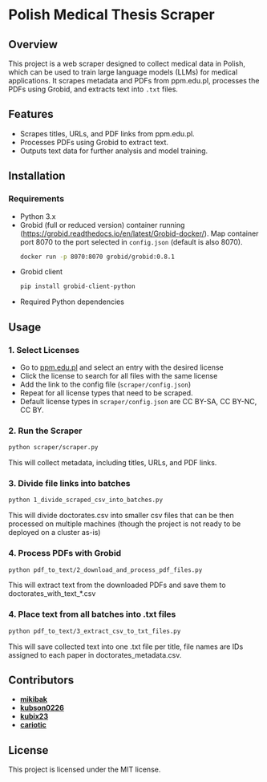 # Polish Medical Thesis Scraper

## Overview
This project is a web scraper designed to collect medical data in Polish, which can be used to train large language models (LLMs) for medical applications. It scrapes metadata and PDFs from ppm.edu.pl, processes the PDFs using Grobid, and extracts text into `.txt` files.

## Features
- Scrapes titles, URLs, and PDF links from ppm.edu.pl.
- Processes PDFs using Grobid to extract text.
- Outputs text data for further analysis and model training.

## Installation
### Requirements
- Python 3.x
- Grobid (full or reduced version) container running (https://grobid.readthedocs.io/en/latest/Grobid-docker/). Map container port 8070 to the port selected in `config.json` (default is also 8070).
  ```sh
  docker run -p 8070:8070 grobid/grobid:0.8.1
  ```
- Grobid client
  ```sh
  pip install grobid-client-python
  ```
- Required Python dependencies

## Usage
### 1. Select Licenses
- Go to [ppm.edu.pl](https://ppm.edu.pl/) and select an entry with the desired license
- Click the license to search for all files with the same license
- Add the link to the config file (`scraper/config.json`)
- Repeat for all license types that need to be scraped.
- Default license types in `scraper/config.json` are CC BY-SA, CC BY-NC, CC BY.

### 2. Run the Scraper
```sh
python scraper/scraper.py
```
This will collect metadata, including titles, URLs, and PDF links.

### 3. Divide file links into batches
```sh
python 1_divide_scraped_csv_into_batches.py
```
This will divide doctorates.csv into smaller csv files that can be then processed on multiple machines (though the project is not ready to be deployed on a cluster as-is)

### 4. Process PDFs with Grobid
```sh
python pdf_to_text/2_download_and_process_pdf_files.py
```
This will extract text from the downloaded PDFs and save them to doctorates_with_text_*.csv

### 4. Place text from all batches into .txt files
```sh
python pdf_to_text/3_extract_csv_to_txt_files.py
```
This will save collected text into one .txt file per title, file names are IDs assigned to each paper in doctorates_metadata.csv.

## Contributors
- [**mikibak**](https://github.com/mikibak)
- [**kubson0226**](https://github.com/kubson0226)
- [**kubix23**](https://github.com/kubix23)
- [**cariotic**](https://github.com/cariotic)

## License
This project is licensed under the MIT license.
